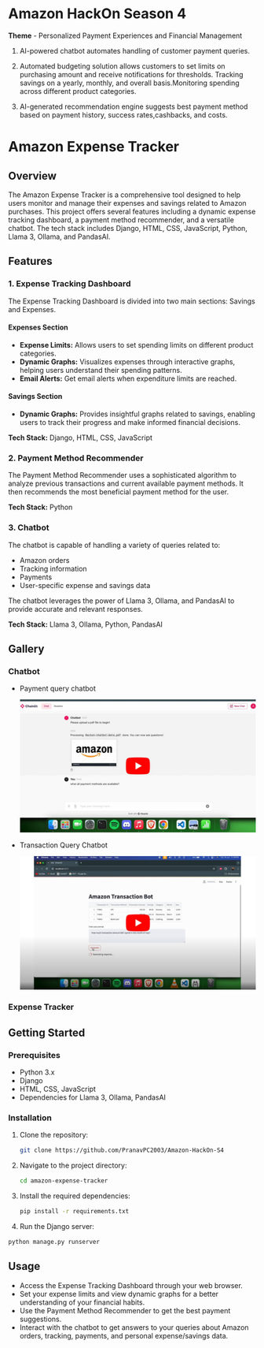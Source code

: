 
# Amazon HackOn Season 4
**Theme** - Personalized Payment Experiences and Financial Management
1. AI-powered chatbot automates handling of customer payment queries.

2. Automated budgeting solution allows customers to set limits on purchasing amount and receive notifications for thresholds. Tracking savings on a yearly, monthly, and overall basis.Monitoring spending across different product categories. 

3. AI-generated recommendation engine suggests best payment method based on payment history, success rates,cashbacks, and costs.

# Amazon Expense Tracker

## Overview

The Amazon Expense Tracker is a comprehensive tool designed to help users monitor and manage their expenses and savings related to Amazon purchases. This project offers several features including a dynamic expense tracking dashboard, a payment method recommender, and a versatile chatbot. The tech stack includes Django, HTML, CSS, JavaScript, Python, Llama 3, Ollama, and PandasAI.

## Features

### 1. Expense Tracking Dashboard

The Expense Tracking Dashboard is divided into two main sections: Savings and Expenses.

#### Expenses Section
- **Expense Limits:** Allows users to set spending limits on different product categories.
- **Dynamic Graphs:** Visualizes expenses through interactive graphs, helping users understand their spending patterns.
- **Email Alerts:** Get email alerts when expenditure limits are reached.

#### Savings Section
- **Dynamic Graphs:** Provides insightful graphs related to savings, enabling users to track their progress and make informed financial decisions.

**Tech Stack:** Django, HTML, CSS, JavaScript

### 2. Payment Method Recommender

The Payment Method Recommender uses a sophisticated algorithm to analyze previous transactions and current available payment methods. It then recommends the most beneficial payment method for the user.

**Tech Stack:** Python

### 3. Chatbot

The chatbot is capable of handling a variety of queries related to:
- Amazon orders
- Tracking information
- Payments
- User-specific expense and savings data

The chatbot leverages the power of Llama 3, Ollama, and PandasAI to provide accurate and relevant responses.

**Tech Stack:** Llama 3, Ollama, Python, PandasAI

## Gallery
### Chatbot
* Payment query chatbot

    [![IMAGE ALT TEXT HERE](YtThumbnail.jpg)](https://www.youtube.com/watch?v=MflhO6bCONM)

* Transaction Query Chatbot

    [![IMAGE ALT TEXT HERE](YtThumbnail2.jpg)](https://www.youtube.com/watch?v=DsAk5kT2aU4)

### Expense Tracker

## Getting Started

### Prerequisites
- Python 3.x
- Django
- HTML, CSS, JavaScript
- Dependencies for Llama 3, Ollama, PandasAI

### Installation

1. Clone the repository:
   ```sh
   git clone https://github.com/PranavPC2003/Amazon-HackOn-S4

2. Navigate to the project directory:
    ```sh
    cd amazon-expense-tracker
3. Install the required dependencies:
    ```sh
    pip install -r requirements.txt
4. Run the Django server:
 ```sh
 python manage.py runserver
 ```

## Usage
* Access the Expense Tracking Dashboard through your web browser.
* Set your expense limits and view dynamic graphs for a better understanding of your financial habits.
* Use the Payment Method Recommender to get the best payment suggestions.
* Interact with the chatbot to get answers to your queries about Amazon orders, tracking, payments, and personal expense/savings data.


 



